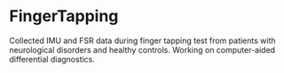 # FingerTapping


Collected IMU and FSR data during finger tapping test from patients with neurological disorders and healthy controls.
Working on computer-aided differential diagnostics. 
